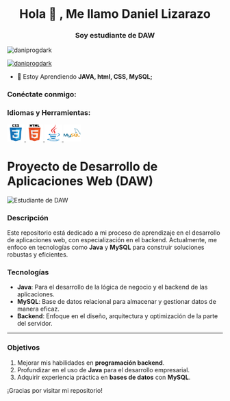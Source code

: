 <h1 align="center">Hola 👋 , Me llamo Daniel Lizarazo</h1>
<h3 align="center">Soy estudiante de DAW</h3>

<p align="left"> <img src="https://komarev.com/ghpvc/?username=daniprogdark&label=Profile%20views&color=0e75b6&style=flat" alt="daniprogdark" /> </p>

<p align="left"> <a href="https://github.com/ryo-ma/github-profile-trophy"><img src="https://github-profile-trophy.vercel.app/?username=daniprogdark" alt="daniprogdark" /></a> </p>

- 🔭 Estoy Aprendiendo **JAVA, html, CSS, MySQL;**

<h3 align="left">Conéctate conmigo:</h3><p align="left">

</p>

<h3 align="left">Idiomas y Herramientas:</h3>
<p align="left"> <a href="https://www.w3schools.com/css/" target="_blank" rel="noreferrer"> <img src="https://raw.githubusercontent.com/devicons/devicon/master/icons/css3/css3-original-wordmark.svg" alt="css3" width="40" height="40"/> </a> <a href="https://www.w3.org/html/" target="_blank" rel="noreferrer"> <img src="https://raw.githubusercontent.com/devicons/devicon/master/icons/html5/html5-original-wordmark.svg" alt="html5" width="40" height="40"/> </a> <a href="https://www.java.com" target="_blank" rel="noreferrer"> <img src="https://raw.githubusercontent.com/devicons/devicon/master/icons/java/java-original.svg" alt="java" width="40" height="40"/> </a> <a href="https://www.mysql.com/" target="_blank" rel="noreferrer"> <img src="https://raw.githubusercontent.com/devicons/devicon/master/icons/mysql/mysql-original-wordmark.svg" alt="mysql" width="40" height="40"/> </a> </p>

# Proyecto de Desarrollo de Aplicaciones Web (DAW)

![Estudiante de DAW](./)

### Descripción
Este repositorio está dedicado a mi proceso de aprendizaje en el desarrollo de aplicaciones web, con especialización en el backend. Actualmente, me enfoco en tecnologías como **Java** y **MySQL** para construir soluciones robustas y eficientes.

### Tecnologías
- **Java**: Para el desarrollo de la lógica de negocio y el backend de las aplicaciones.
- **MySQL**: Base de datos relacional para almacenar y gestionar datos de manera eficaz.
- **Backend**: Enfoque en el diseño, arquitectura y optimización de la parte del servidor.

---

### Objetivos
1. Mejorar mis habilidades en **programación backend**.
2. Profundizar en el uso de **Java** para el desarrollo empresarial.
3. Adquirir experiencia práctica en **bases de datos** con **MySQL**.

¡Gracias por visitar mi repositorio!
